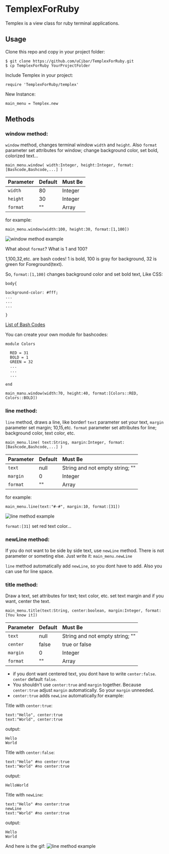 # TemplexForRuby
Templex is a view class for ruby terminal applications.

## Usage

Clone this repo and copy in your project folder:

```
$ git clone https://github.com/uCibar/TemplexForRuby.git
$ cp TemplexForRuby YourProjectFolder
```

Include Templex in your project:

```
require 'TemplexForRuby/templex'
```

New Instance:
```
main_menu = Templex.new
```

## Methods



### window method:

`window` method, changes terminal window `width` and `height`. Also `format` parameter set attributes for window; change background color, set bold, colorized text...

```
main_menu.window( width:Integer, height:Integer, format:[Bashcode,Bashcode,...] )
```

| Parameter   | Default | Must Be | 
| :-----------|:------- | :-----  |
| `width`     | 80      | Integer |
| `height`    | 30      | Integer |
| `format`    | ""      | Array   |

for example:
```
main_menu.window(width:100, height:30, format:[1,100])
```

![window method example](./asset/windowmethod.gif)

What about `format`? What is 1 and 100?

1,100,32,etc. are bash codes!
1 is bold, 100 is gray for background, 32 is green for Foreground(text).

So, `format:[1,100]` changes background color and set bold text, Like CSS:
```
body{

background-color: #fff;
...
...
...

}
```
[List of Bash Codes](http://misc.flogisoft.com/bash/tip_colors_and_formatting)

You can create your own module for bashcodes:
```
module Colors

  RED = 31
  BOLD = 1
  GREEN = 32
  ...
  ...
  ...
  
end

main_manu.window(width:70, height:40, format:[Colors::RED, Colors::BOLD])
```

### line method:

`line` method, draws a line, like border! `text` parameter set your text, `margin` parameter set margin; 10,15,etc. `format` parameter
set attributes for line; background color, text color, etc.

```
main_menu.line( text:String, margin:Integer, format:[Bashcode,Bashcode,...] )
```

| Parameter   | Default | Must Be                           | 
| :-----------|:------- | :---------------------------------|
| `text`      | null    | String and not empty string; ""   |
| `margin`    | 0       | Integer                           |
| `format`    | ""      | Array                             |

for example:

```
main_menu.line(text:"#-#", margin:10, format:[31])
```

![line method example](./asset/linemethod.gif)

`format:[31]` set red text color...

### newLine method:

If you do not want to be side by side text, use `newLine` method. There is not parameter or someting else. Just write it:
`main_menu.newLine`

`line` method automatically add `newLine`, so you dont have to add. Also you can use for line space.

### title method:

Draw a text, set attributes for text; text color, etc. set text margin and if you want, center the text.

```
main_menu.title(text:String, center:boolean, margin:Integer, format:[You know it])
```

| Parameter   | Default | Must Be                           | 
| :-----------|:------- | :---------------------------------|
| `text`      | null    | String and not empty string; ""   |
| `center`    | false   | true or false                     |
| `margin`    | 0       | Integer                           |
| `format`    | ""      | Array                             |

- if you dont want centered text, you dont have to write `center:false`. `center` default `false`. 
- You shouldn't use `center:true` and `margin` together. Because `center:true` adjust `margin` automatically. So your `margin` unneeded.
- `center:true` adds `newLine` automatically.for example:

Title with `center:true`:
```
text:"Hello", center:true
text:"World", center:true
```
output:
```
Hello
World
```

Title with `center:false`:
```
text:"Hello" #no center:true
text:"World" #no center:true
```
output:
```
HelloWorld
```

Title with `newLine`:
```
text:"Hello" #no center:true
newLine
text:"World" #no center:true
```
output:
```
Hello
World
```

And here is the gif:
![line method example](./asset/titlemethod01.gif)
